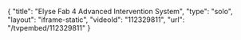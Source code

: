 {
    "title": "Elyse Fab 4 Advanced Intervention System",
    "type": "solo",
    "layout": "iframe-static",
    "videoId": "112329811",
    "url": "\/tvpembed\/112329811"
}